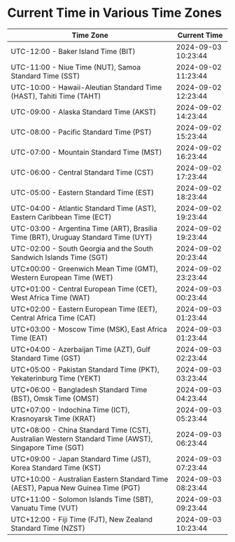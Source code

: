 # Current Time in Various Time Zones

| Time Zone | Current Time |
|-----------|--------------|
| UTC-12:00 - Baker Island Time (BIT) | 2024-09-03 10:23:44 |
| UTC-11:00 - Niue Time (NUT), Samoa Standard Time (SST) | 2024-09-02 11:23:44 |
| UTC-10:00 - Hawaii-Aleutian Standard Time (HAST), Tahiti Time (TAHT) | 2024-09-02 12:23:44 |
| UTC-09:00 - Alaska Standard Time (AKST) | 2024-09-02 14:23:44 |
| UTC-08:00 - Pacific Standard Time (PST) | 2024-09-02 15:23:44 |
| UTC-07:00 - Mountain Standard Time (MST) | 2024-09-02 16:23:44 |
| UTC-06:00 - Central Standard Time (CST) | 2024-09-02 17:23:44 |
| UTC-05:00 - Eastern Standard Time (EST) | 2024-09-02 18:23:44 |
| UTC-04:00 - Atlantic Standard Time (AST), Eastern Caribbean Time (ECT) | 2024-09-02 19:23:44 |
| UTC-03:00 - Argentina Time (ART), Brasília Time (BRT), Uruguay Standard Time (UYT) | 2024-09-02 19:23:44 |
| UTC-02:00 - South Georgia and the South Sandwich Islands Time (SGT) | 2024-09-02 20:23:44 |
| UTC±00:00 - Greenwich Mean Time (GMT), Western European Time (WET) | 2024-09-02 23:23:44 |
| UTC+01:00 - Central European Time (CET), West Africa Time (WAT) | 2024-09-03 00:23:44 |
| UTC+02:00 - Eastern European Time (EET), Central Africa Time (CAT) | 2024-09-03 01:23:44 |
| UTC+03:00 - Moscow Time (MSK), East Africa Time (EAT) | 2024-09-03 01:23:44 |
| UTC+04:00 - Azerbaijan Time (AZT), Gulf Standard Time (GST) | 2024-09-03 02:23:44 |
| UTC+05:00 - Pakistan Standard Time (PKT), Yekaterinburg Time (YEKT) | 2024-09-03 03:23:44 |
| UTC+06:00 - Bangladesh Standard Time (BST), Omsk Time (OMST) | 2024-09-03 04:23:44 |
| UTC+07:00 - Indochina Time (ICT), Krasnoyarsk Time (KRAT) | 2024-09-03 05:23:44 |
| UTC+08:00 - China Standard Time (CST), Australian Western Standard Time (AWST), Singapore Time (SGT) | 2024-09-03 06:23:44 |
| UTC+09:00 - Japan Standard Time (JST), Korea Standard Time (KST) | 2024-09-03 07:23:44 |
| UTC+10:00 - Australian Eastern Standard Time (AEST), Papua New Guinea Time (PGT) | 2024-09-03 08:23:44 |
| UTC+11:00 - Solomon Islands Time (SBT), Vanuatu Time (VUT) | 2024-09-03 09:23:44 |
| UTC+12:00 - Fiji Time (FJT), New Zealand Standard Time (NZST) | 2024-09-03 10:23:44 |
